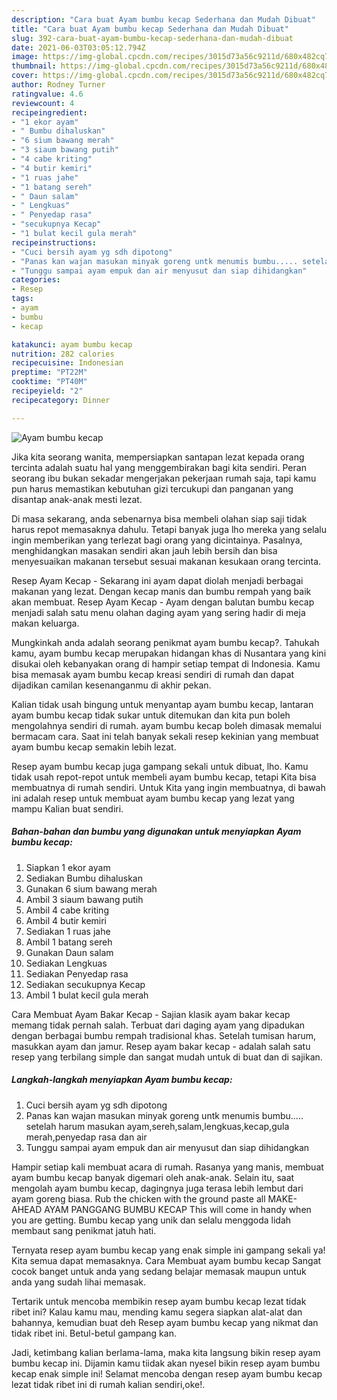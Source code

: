 ```yaml
---
description: "Cara buat Ayam bumbu kecap Sederhana dan Mudah Dibuat"
title: "Cara buat Ayam bumbu kecap Sederhana dan Mudah Dibuat"
slug: 392-cara-buat-ayam-bumbu-kecap-sederhana-dan-mudah-dibuat
date: 2021-06-03T03:05:12.794Z
image: https://img-global.cpcdn.com/recipes/3015d73a56c9211d/680x482cq70/ayam-bumbu-kecap-foto-resep-utama.jpg
thumbnail: https://img-global.cpcdn.com/recipes/3015d73a56c9211d/680x482cq70/ayam-bumbu-kecap-foto-resep-utama.jpg
cover: https://img-global.cpcdn.com/recipes/3015d73a56c9211d/680x482cq70/ayam-bumbu-kecap-foto-resep-utama.jpg
author: Rodney Turner
ratingvalue: 4.6
reviewcount: 4
recipeingredient:
- "1 ekor ayam"
- " Bumbu dihaluskan"
- "6 sium bawang merah"
- "3 siaum bawang putih"
- "4 cabe kriting"
- "4 butir kemiri"
- "1 ruas jahe"
- "1 batang sereh"
- " Daun salam"
- " Lengkuas"
- " Penyedap rasa"
- "secukupnya Kecap"
- "1 bulat kecil gula merah"
recipeinstructions:
- "Cuci bersih ayam yg sdh dipotong"
- "Panas kan wajan masukan minyak goreng untk menumis bumbu..... setelah harum masukan ayam,sereh,salam,lengkuas,kecap,gula merah,penyedap rasa dan air"
- "Tunggu sampai ayam empuk dan air menyusut dan siap dihidangkan"
categories:
- Resep
tags:
- ayam
- bumbu
- kecap

katakunci: ayam bumbu kecap 
nutrition: 282 calories
recipecuisine: Indonesian
preptime: "PT22M"
cooktime: "PT40M"
recipeyield: "2"
recipecategory: Dinner

---
```



![Ayam bumbu kecap](https://img-global.cpcdn.com/recipes/3015d73a56c9211d/680x482cq70/ayam-bumbu-kecap-foto-resep-utama.jpg)

Jika kita seorang wanita, mempersiapkan santapan lezat kepada orang tercinta adalah suatu hal yang menggembirakan bagi kita sendiri. Peran seorang ibu bukan sekadar mengerjakan pekerjaan rumah saja, tapi kamu pun harus memastikan kebutuhan gizi tercukupi dan panganan yang disantap anak-anak mesti lezat.

Di masa  sekarang, anda sebenarnya bisa membeli olahan siap saji tidak harus repot memasaknya dahulu. Tetapi banyak juga lho mereka yang selalu ingin memberikan yang terlezat bagi orang yang dicintainya. Pasalnya, menghidangkan masakan sendiri akan jauh lebih bersih dan bisa menyesuaikan makanan tersebut sesuai makanan kesukaan orang tercinta. 

Resep Ayam Kecap - Sekarang ini ayam dapat diolah menjadi berbagai makanan yang lezat. Dengan kecap manis dan bumbu rempah yang baik akan membuat. Resep Ayam Kecap - Ayam dengan balutan bumbu kecap menjadi salah satu menu olahan daging ayam yang sering hadir di meja makan keluarga.

Mungkinkah anda adalah seorang penikmat ayam bumbu kecap?. Tahukah kamu, ayam bumbu kecap merupakan hidangan khas di Nusantara yang kini disukai oleh kebanyakan orang di hampir setiap tempat di Indonesia. Kamu bisa memasak ayam bumbu kecap kreasi sendiri di rumah dan dapat dijadikan camilan kesenanganmu di akhir pekan.

Kalian tidak usah bingung untuk menyantap ayam bumbu kecap, lantaran ayam bumbu kecap tidak sukar untuk ditemukan dan kita pun boleh mengolahnya sendiri di rumah. ayam bumbu kecap boleh dimasak memalui bermacam cara. Saat ini telah banyak sekali resep kekinian yang membuat ayam bumbu kecap semakin lebih lezat.

Resep ayam bumbu kecap juga gampang sekali untuk dibuat, lho. Kamu tidak usah repot-repot untuk membeli ayam bumbu kecap, tetapi Kita bisa membuatnya di rumah sendiri. Untuk Kita yang ingin membuatnya, di bawah ini adalah resep untuk membuat ayam bumbu kecap yang lezat yang mampu Kalian buat sendiri.

<!--inarticleads1-->

##### Bahan-bahan dan bumbu yang digunakan untuk menyiapkan Ayam bumbu kecap:

1. Siapkan 1 ekor ayam
1. Sediakan  Bumbu dihaluskan
1. Gunakan 6 sium bawang merah
1. Ambil 3 siaum bawang putih
1. Ambil 4 cabe kriting
1. Ambil 4 butir kemiri
1. Sediakan 1 ruas jahe
1. Ambil 1 batang sereh
1. Gunakan  Daun salam
1. Sediakan  Lengkuas
1. Sediakan  Penyedap rasa
1. Sediakan secukupnya Kecap
1. Ambil 1 bulat kecil gula merah


Cara Membuat Ayam Bakar Kecap - Sajian klasik ayam bakar kecap memang tidak pernah salah. Terbuat dari daging ayam yang dipadukan dengan berbagai bumbu rempah tradisional khas. Setelah tumisan harum, masukkan ayam dan jamur. Resep ayam bakar kecap - adalah salah satu resep yang terbilang simple dan sangat mudah untuk di buat dan di sajikan. 

<!--inarticleads2-->

##### Langkah-langkah menyiapkan Ayam bumbu kecap:

1. Cuci bersih ayam yg sdh dipotong
1. Panas kan wajan masukan minyak goreng untk menumis bumbu..... setelah harum masukan ayam,sereh,salam,lengkuas,kecap,gula merah,penyedap rasa dan air
1. Tunggu sampai ayam empuk dan air menyusut dan siap dihidangkan


Hampir setiap kali membuat acara di rumah. Rasanya yang manis, membuat ayam bumbu kecap banyak digemari oleh anak-anak. Selain itu, saat mengolah ayam bumbu kecap, dagingnya juga terasa lebih lembut dari ayam goreng biasa. Rub the chicken with the ground paste all MAKE-AHEAD AYAM PANGGANG BUMBU KECAP This will come in handy when you are getting. Bumbu kecap yang unik dan selalu menggoda lidah membaut sang penikmat jatuh hati. 

Ternyata resep ayam bumbu kecap yang enak simple ini gampang sekali ya! Kita semua dapat memasaknya. Cara Membuat ayam bumbu kecap Sangat cocok banget untuk anda yang sedang belajar memasak maupun untuk anda yang sudah lihai memasak.

Tertarik untuk mencoba membikin resep ayam bumbu kecap lezat tidak ribet ini? Kalau kamu mau, mending kamu segera siapkan alat-alat dan bahannya, kemudian buat deh Resep ayam bumbu kecap yang nikmat dan tidak ribet ini. Betul-betul gampang kan. 

Jadi, ketimbang kalian berlama-lama, maka kita langsung bikin resep ayam bumbu kecap ini. Dijamin kamu tiidak akan nyesel bikin resep ayam bumbu kecap enak simple ini! Selamat mencoba dengan resep ayam bumbu kecap lezat tidak ribet ini di rumah kalian sendiri,oke!.


